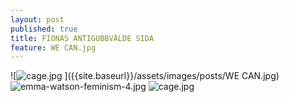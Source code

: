 ```yaml
---
layout: post
published: true
title: FIONAS ANTIGUBBVÄLDE SIDA
feature: WE CAN.jpg
---
```

![![cage.jpg]({{site.baseurl}}/assets/images/posts/cage.jpg)
]({{site.baseurl}}/assets/images/posts/WE CAN.jpg)
![emma-watson-feminism-4.jpg]({{site.baseurl}}/assets/images/posts/emma-watson-feminism-4.jpg)
![cage.jpg]({{site.baseurl}}/assets/images/posts/cage.jpg)

